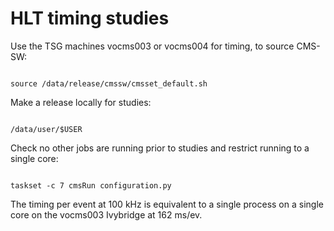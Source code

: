 HLT timing studies
==================

Use the TSG machines vocms003 or vocms004 for timing, to source CMS-SW:
<pre><code>
source /data/release/cmssw/cmsset_default.sh
</code></pre>

Make a release locally for studies:
<pre><code>
/data/user/$USER
</code></pre>

Check no other jobs are running prior to studies and restrict running to a single core:
<pre><code>
taskset -c 7 cmsRun configuration.py
</code></pre>

The timing per event at 100 kHz is equivalent to a single process on a single core on the vocms003 Ivybridge at 162 ms/ev.